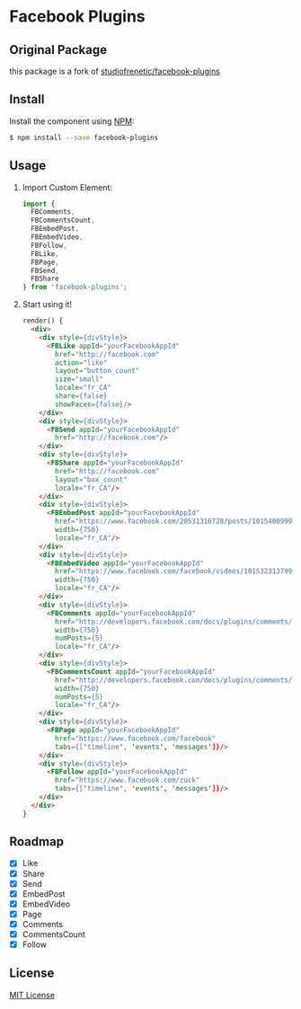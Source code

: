 # Facebook Plugins

## Original Package
this package is a fork of [studiofrenetic/facebook-plugins](https://github.com/studiofrenetic/facebook-plugins)

## Install

Install the component using [NPM](https://www.npmjs.com/):

```sh
$ npm install --save facebook-plugins
```

## Usage

1. Import Custom Element:

    ```js
    import {
      FBComments,
      FBCommentsCount,
      FBEmbedPost,
      FBEmbedVideo,
      FBFollow,
      FBLike,
      FBPage,
      FBSend,
      FBShare
    } from 'facebook-plugins';
    ```

2. Start using it!

    ```html
    render() {
      <div>
        <div style={divStyle}>
          <FBLike appId="yourFacebookAppId"
            href="http://facebook.com"
            action="like"
            layout="button_count"
			size="small"
            locale="fr_CA"
            share={false}
            showFaces={false}/>
        </div>
        <div style={divStyle}>
          <FBSend appId="yourFacebookAppId"
            href="http://facebook.com"/>
        </div>
        <div style={divStyle}>
          <FBShare appId="yourFacebookAppId"
            href="http://facebook.com"
            layout="box_count"
            locale="fr_CA"/>
        </div>
        <div style={divStyle}>
          <FBEmbedPost appId="yourFacebookAppId"
            href="https://www.facebook.com/20531316728/posts/10154009990506729/"
            width={750}
            locale="fr_CA"/>
        </div>
        <div style={divStyle}>
          <FBEmbedVideo appId="yourFacebookAppId"
            href="https://www.facebook.com/facebook/videos/10153231379946729/"
            width={750}
            locale="fr_CA"/>
        </div>
        <div style={divStyle}>
          <FBComments appId="yourFacebookAppId"
            href="http://developers.facebook.com/docs/plugins/comments/"
            width={750}
            numPosts={5}
            locale="fr_CA"/>
        </div>
        <div style={divStyle}>
          <FBCommentsCount appId="yourFacebookAppId"
            href="http://developers.facebook.com/docs/plugins/comments/"
            width={750}
            numPosts={5}
            locale="fr_CA"/>
        </div>
        <div style={divStyle}>
          <FBPage appId="yourFacebookAppId"
            href="https://www.facebook.com/facebook"
            tabs={['timeline', 'events', 'messages']}/>
        </div>
        <div style={divStyle}>
          <FBFollow appId="yourFacebookAppId"
            href="https://www.facebook.com/zuck"
            tabs={['timeline', 'events', 'messages']}/>
        </div>
      </div>
    }
    ```

## Roadmap
- [X] Like
- [X] Share
- [X] Send
- [X] EmbedPost
- [X] EmbedVideo
- [X] Page
- [X] Comments
- [X] CommentsCount
- [X] Follow

## License

[MIT License](http://opensource.org/licenses/MIT)
